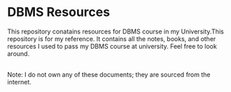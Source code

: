 # DBMS Resources
 This repository conatains resources for DBMS course in my University.This repository is for my reference. It contains all the notes, books, and other resources I used to pass my DBMS course at university. Feel free  to look around. 
 <br/>

 <br/>
 Note: I do not own any of these documents; they are sourced from the internet.
